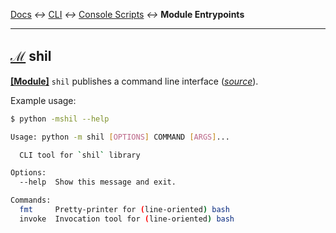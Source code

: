 
[tooltip-module-entrypoints]: ## "Module Entrypoints"
[tooltip-package-entrypoints]: ## "Console Script Entrypoint"

[Docs](../) *↔* [CLI](README.md) *↔* [Console Scripts](README.md#console-scripts) *↔* **Module Entrypoints**

---------------------------------------------------


## [**ℳ**][tooltip-module-entrypoints] shil

[**[Module]**](README.md#module-entrypoints) `shil` publishes a command line interface (*[source](/src/shil/__main__.py)*).

Example usage:

```bash
$ python -mshil --help

Usage: python -m shil [OPTIONS] COMMAND [ARGS]...

  CLI tool for `shil` library

Options:
  --help  Show this message and exit.

Commands:
  fmt     Pretty-printer for (line-oriented) bash
  invoke  Invocation tool for (line-oriented) bash
```